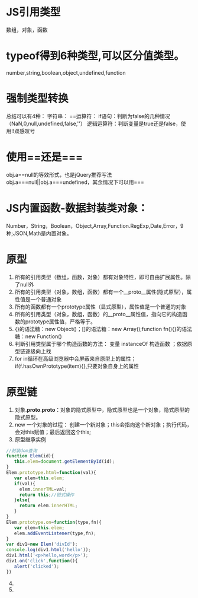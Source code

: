 # JS引用类型
数组，对象，函数
# typeof得到6种类型,可以区分值类型。
number,string,boolean,object,undefined,function
# 强制类型转换
总结可以有4种：
字符串：
==运算符：
if语句：判断为false的几种情况（NaN,0,null,undefined,false,''）
逻辑运算符：判断变量是true还是false，使用!!双感叹号
# 使用==还是===
obj.a==null的等效形式，也是jQuery推荐写法obj.a===null||obj.a===undefined，其余情况下可以用===
# JS内置函数-数据封装类对象：
Number，String，Boolean，Object,Array,Function.RegExp,Date,Error，9种;JSON,Math是内置对象。
# 原型
1.  所有的引用类型（数组，函数，对象）都有对象特性，即可自由扩展属性。除了null外
2.  所有的引用类型（对象，数组，函数）都有一个__proto__属性(隐式原型），属性值是一个普通对象
3.  所有的函数都有一个prototype属性（显式原型），属性值是一个普通的对象
4.  所有的引用类型（对象，数组，函数）的__proto__属性值，指向它的构造函数的prototype属性值，严格等于。
5.  {}的语法糖：new Object()；[]的语法糖：new Array();function fn(){}的语法糖：new Function()
6.  判断引用类型属于哪个构造函数的方法： 变量 instanceOf 构造函数 ；依据原型链逐级向上找
7.  for in循环在高级浏览器中会屏蔽来自原型上的属性；if(f.hasOwnPrototype(item){},只要对象自身上的属性
# 原型链
1.  对象.__proto__.__proto__：对象的隐式原型中，隐式原型也是一个对象，隐式原型的隐式原型。
2.  new 一个对象的过程：
    创建一个新对象；this会指向这个新对象；执行代码，会对this赋值；最后返回这个this;
3.  原型继承实例
   ```javascript
   //封装dom查询
   function Elem(id){
      this.elem=document.getElementById(id);
   }
   Elem.prototype.html=function(val){
      var elem=this.elem;
      if(val){
        elem.innerTML=val;
        return this;//链式操作
      }else{
        return elem.innerHTML;
      }
   }
   Elem.prototype.on=function(type,fn){
      var elem=this.elem;
      elem.addEventListener(type,fn);
   }
   var div1=new Elem('divId');
   console.log(div1.html('hello'));
   div1.html('<p>hello,word</p>');
   div1.on('click',function(){
      alert('clicked');
   })
   ```
4.  
5.  



